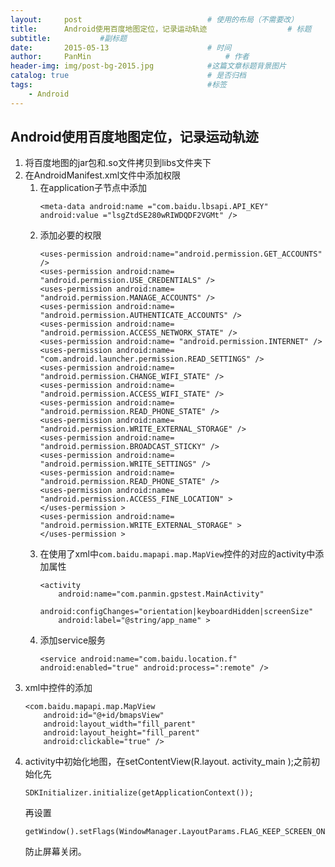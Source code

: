 ```yaml
---
layout:     post                            # 使用的布局（不需要改）
title:      Android使用百度地图定位，记录运动轨迹                  # 标题
subtitle:           #副标题
date:       2015-05-13                      # 时间
author:     PanMin                              # 作者
header-img: img/post-bg-2015.jpg            #这篇文章标题背景图片
catalog: true                               # 是否归档
tags:                                       #标签
    - Android
---
```



## Android使用百度地图定位，记录运动轨迹 

1. 将百度地图的jar包和.so文件拷贝到libs文件夹下
2. 在AndroidManifest.xml文件中添加权限
	1. 在application子节点中添加
		```
		<meta-data android:name ="com.baidu.lbsapi.API_KEY" android:value ="lsgZtdSE280wRIWDQDF2VGMt" />
		```
	2. 添加必要的权限
		```
		<uses-permission android:name="android.permission.GET_ACCOUNTS" />
	    <uses-permission android:name= "android.permission.USE_CREDENTIALS" />
	    <uses-permission android:name= "android.permission.MANAGE_ACCOUNTS" />
	    <uses-permission android:name= "android.permission.AUTHENTICATE_ACCOUNTS" />
	    <uses-permission android:name= "android.permission.ACCESS_NETWORK_STATE" />
	    <uses-permission android:name= "android.permission.INTERNET" />
	    <uses-permission android:name= "com.android.launcher.permission.READ_SETTINGS" />
	    <uses-permission android:name= "android.permission.CHANGE_WIFI_STATE" />
	    <uses-permission android:name= "android.permission.ACCESS_WIFI_STATE" />
	    <uses-permission android:name= "android.permission.READ_PHONE_STATE" />
	    <uses-permission android:name= "android.permission.WRITE_EXTERNAL_STORAGE" />
	    <uses-permission android:name= "android.permission.BROADCAST_STICKY" />
	    <uses-permission android:name= "android.permission.WRITE_SETTINGS" />
	    <uses-permission android:name= "android.permission.READ_PHONE_STATE" />
	    <uses-permission android:name= "android.permission.ACCESS_FINE_LOCATION" >
	    </uses-permission >
	    <uses-permission android:name= "android.permission.WRITE_EXTERNAL_STORAGE" >
	    </uses-permission >
		```
	3. 在使用了xml中`com.baidu.mapapi.map.MapView`控件的对应的activity中添加属性
		```
		<activity
            android:name="com.panmin.gpstest.MainActivity"
            android:configChanges="orientation|keyboardHidden|screenSize"
            android:label="@string/app_name" > 
		```
	4. 添加service服务
		```
		<service android:name="com.baidu.location.f"  android:enabled="true" android:process=":remote" />
		```
3. xml中控件的添加
	```
	<com.baidu.mapapi.map.MapView
        android:id="@+id/bmapsView"
        android:layout_width="fill_parent"
        android:layout_height="fill_parent"
        android:clickable="true" />
	```
4. activity中初始化地图，在setContentView(R.layout. activity_main );之前初始化先
	```
 	SDKInitializer.initialize(getApplicationContext());
	```
	再设置
	```
	getWindow().setFlags(WindowManager.LayoutParams.FLAG_KEEP_SCREEN_ON,WindowManager.LayoutParams.FLAG_KEEP_SCREEN_ON);
	```
	防止屏幕关闭。